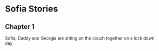 # Sofia Stories
## Chapter 1

Sofia, Daddy and Georgia are sitting on the couch together on a lock down day


